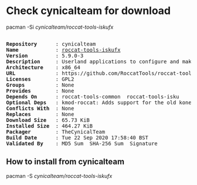 # Check cynicalteam for download

pacman -Si *cynicalteam/roccat-tools-iskufx*

<div class="highlight"><pre class="highlight"><text>
<b>Repository</b>      : cynicalteam
<b>Name</b>            : <a href="../../x86_64/roccat-tools-iskufx-5.9.0-3-x86_64.pkg.tar.zst">roccat-tools-iskufx</a>
<b>Version</b>         : 5.9.0-3
<b>Description</b>     : Userland applications to configure and make extended use of ROCCAT Isku FX devices
<b>Architecture</b>    : x86_64
<b>URL</b>             : https://github.com/RoccatTools/roccat-tools
<b>Licenses</b>        : GPL2
<b>Groups</b>          : None
<b>Provides</b>        : None
<b>Depends On</b>      : roccat-tools-common  roccat-tools-isku
<b>Optional Deps</b>   : kmod-roccat: Adds support for the old kone device.
<b>Conflicts With</b>  : None
<b>Replaces</b>        : None
<b>Download Size</b>   : 65.73 KiB
<b>Installed Size</b>  : 464.27 KiB
<b>Packager</b>        : TheCynicalTeam <wayne6324@gmail.com>
<b>Build Date</b>      : Tue 22 Sep 2020 17:58:40 BST
<b>Validated By</b>    : MD5 Sum  SHA-256 Sum  Signature
</text></pre></div>

## How to install from cynicalteam

pacman -S *cynicalteam/roccat-tools-iskufx*
